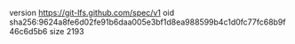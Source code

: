 version https://git-lfs.github.com/spec/v1
oid sha256:9624a8fe6d02fe91b6daa005e3bf1d8ea988599b4c1d0fc77fc68b9f46c6d5b6
size 2193
